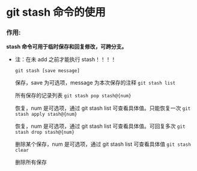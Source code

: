 # git stash 命令的使用

### 作用:

**stash 命令可用于临时保存和回复修改，可跨分支。**

- 注：在未 add 之前才能执行 stash！！！！

  `git stash [save message]`

  保存，save 为可选项，message 为本次保存的注释
  `git stash list`

  所有保存的记录列表
  `git stash pop stash@{num}`

  恢复，num 是可选项，通过 git stash list 可查看具体值。只能恢复一次
  `git stash apply stash@{num}`

  恢复，num 是可选项，通过 git stash list 可查看具体值。可回复多次
  `git stash drop stash@{num}`

  删除某个保存，num 是可选项，通过 git stash list 可查看具体值
  `git stash clear`

  删除所有保存
